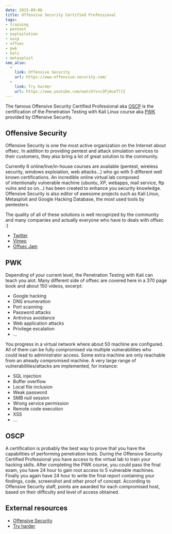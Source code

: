 ```yaml
---
date: 2015-09-08
title: Offensive Security Certified Professional
tags:
- training
- pentest
- exploitation
- oscp
- offsec
- pwk
- kali
- metasploit
see_also:
  -
    link: Offensive Security
    url: https://www.offensive-security.com/
  -
    link: Try harder
    url: https://www.youtube.com/watch?v=c3PjAuoTllI
---
```

The famous Offensive Security Certified Professional aka [OSCP](https://www.offensive-security.com/information-security-certifications/oscp-offensive-security-certified-professional/) 
is the certification of the Penetration Testing with Kali Linux course aka [PWK](https://www.offensive-security.com/information-security-training/penetration-testing-training-kali-linux/) 
provided by Offensive Security.

## Offensive Security

Offensive Security is one the most active organization on the Internet about offsec. 
In addition to providing pentest and attack simulation services to their customers, they also bring a lot of great solution to the community.

Currently 6 online/live/in-house courses are available (pentest, wireless security, windows exploiation, web attacks...) who go with 5 different well known certifications. 
An incredible online virtual lab composed of intentionally vulnerable machine (ubuntu, XP, webapps, mail service, ftp vulns and so on...) has been created to enhance you security knowledge. Offensive Security is also editor of awesome projects such as Kali Linux, Metasploit and Google Hacking Database, the most used tools by pentesters.

The quality of all of these solutions is well recognized by the community and many companies and actually everyone who have to deals with offsec :)

- [Twitter](https://twitter.com/offsectraining)
- [Vimeo](https://vimeo.com/offsec)
- [Offsec Jam](https://www.youtube.com/watch?v=VwtOjFtWiRc)

<!--more-->

## PWK

Depending of your current level, the Penetration Testing with Kali can teach you alot. Many different side of offsec are covered here in a 370 page book and about 150 videos, excerpt:

*   Google hacking
*   DNS enumeration
*   Port scanning
*   Password attacks
*   Antivirus avoidance
*   Web application attacks
*   Privilege escalation
*   ...

You progress in a virtual network where about 50 machine are configured. All of them can be fully compromised via multiple vulnerabilities who could lead to administrator access. 
Some extra machine are only reachable from an already compromised machine. A very large range of vulnerabilities/attacks are implemented, for instance:

*   SQL injection
*   Buffer overflow
*   Local file inclusion
*   Weak password
*   SMB null session
*   Wrong service permission
*   Remote code execution
*   XSS
*   ...

## OSCP

A certification is probably the best way to prove that you have the capabilities of performing penetration tests. 
During the Offensive Security Certified Professional you have access to the virtual lab to train your hacking skills. 
After completing the PWK course, you could pass the final exam, you have 24 hour to gain root access to 5 vulnerable machines. 
Finally you again have 24 hour to write the final report containing your findings, code, screenshot and other proof of concept. 
According to Offensive Security staff, points are awarded for each compromised host, based on their difficulty and level of access obtained.


## External resources

- [Offensive Security](https://www.offensive-security.com/)
- [Try harder](https://www.youtube.com/watch?v=c3PjAuoTllI)
